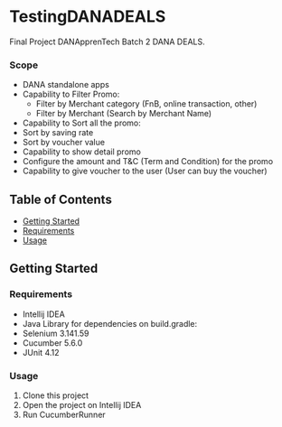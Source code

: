 # TestingDANADEALS
Final Project DANApprenTech Batch 2 DANA DEALS.

### Scope
* DANA standalone apps 
* Capability to Filter Promo: 
  - Filter by Merchant category (FnB, online transaction, other) 
  - Filter by Merchant (Search by Merchant Name) 
* Capability to Sort all the promo: 
* Sort by saving rate 
* Sort by voucher value 
* Capability to show detail promo 
* Configure the amount and T&C (Term and Condition) for the promo 
* Capability to give voucher to the user (User can buy the voucher) 

## Table of Contents
* [Getting Started](#getting-started)
* [Requirements](#requirements)
* [Usage](#usage)

## Getting Started
### Requirements
* Intellij IDEA
* Java
Library for dependencies on build.gradle:
* Selenium 3.141.59
* Cucumber 5.6.0
* JUnit 4.12

### Usage
1. Clone this project
2. Open the project on Intellij IDEA
3. Run CucumberRunner


